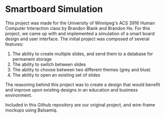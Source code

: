 # Smartboard Simulation

This project was made for the University of Winnipeg's ACS 3916 Human Computer Interaction class by Brandon Blank and Brandon Ho. For this project, we came up with and implemented a simulation of a smart board design and user interface. The initial project was composed of several features:

1) The ability to create multiple slides, and send them to a database for permanent storage
2) The ability to switch between slides
3) The ability to choose between two different themes (grey and blue)
4) The ability to open an existing set of slides

The reasoning behind this project was to create a design that would benefit and improve upon existing designs in an education and business environment. 

Included in this Github repository are our original project, and wire-frame mockups using Balsamiq.
